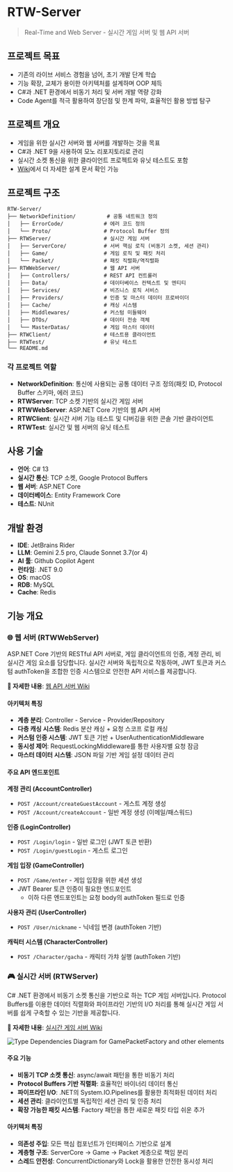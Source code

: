 # RTW-Server

> Real-Time and Web Server - 실시간 게임 서버 및 웹 API 서버

## 프로젝트 목표

- 기존의 라이브 서비스 경험을 넘어, 초기 개발 단계 학습
- 기능 확장, 교체가 용이한 아키텍처를 설계하며 OOP 체득
- C#과 .NET 환경에서 비동기 처리 및 서버 개발 역량 강화
- Code Agent를 적극 활용하여 장단점 및 한계 파악, 효율적인 활용 방법 탐구

## 프로젝트 개요

- 게임을 위한 실시간 서버와 웹 서버를 개발하는 것을 목표
- C#과 .NET 9을 사용하여 모노 리포지토리로 관리
- 실시간 소켓 통신을 위한 클라이언트 프로젝트와 유닛 테스트도 포함
- [Wiki](https://github.com/oak-cassia/RTW-Server/wiki)에서 더 자세한 설계 문서 확인 가능

## 프로젝트 구조

```
RTW-Server/
├── NetworkDefinition/          # 공통 네트워크 정의
│   ├── ErrorCode/             # 에러 코드 정의
│   └── Proto/                 # Protocol Buffer 정의
├── RTWServer/                 # 실시간 게임 서버
│   ├── ServerCore/            # 서버 핵심 로직 (비동기 소켓, 세션 관리)
│   ├── Game/                  # 게임 로직 및 패킷 처리
│   └── Packet/                # 패킷 직렬화/역직렬화
├── RTWWebServer/              # 웹 API 서버
│   ├── Controllers/           # REST API 컨트롤러
│   ├── Data/                  # 데이터베이스 컨텍스트 및 엔티티
│   ├── Services/              # 비즈니스 로직 서비스
│   ├── Providers/             # 인증 및 마스터 데이터 프로바이더
│   ├── Cache/                 # 캐싱 시스템
│   ├── Middlewares/           # 커스텀 미들웨어
│   ├── DTOs/                  # 데이터 전송 객체
│   └── MasterDatas/           # 게임 마스터 데이터
├── RTWClient/                 # 테스트용 클라이언트
├── RTWTest/                   # 유닛 테스트
└── README.md
```

### 각 프로젝트 역할

- **NetworkDefinition**: 통신에 사용되는 공통 데이터 구조 정의(패킷 ID, Protocol Buffer 스키마, 에러 코드)
- **RTWServer**: TCP 소켓 기반의 실시간 게임 서버
- **RTWWebServer**: ASP.NET Core 기반의 웹 API 서버
- **RTWClient**: 실시간 서버 기능 테스트 및 디버깅을 위한 콘솔 기반 클라이언트
- **RTWTest**: 실시간 및 웹 서버의 유닛 테스트

## 사용 기술

- **언어**: C# 13
- **실시간 통신**: TCP 소켓, Google Protocol Buffers
- **웹 서버**: ASP.NET Core
- **데이터베이스**: Entity Framework Core
- **테스트**: NUnit

## 개발 환경

- **IDE**: JetBrains Rider
- **LLM**: Gemini 2.5 pro, Claude Sonnet 3.7(or 4)
- **AI 툴**: Github Copilot Agent
- **런타임**: .NET 9.0
- **OS**: macOS
- **RDB**: MySQL
- **Cache**: Redis

## 기능 개요

### 🌐 웹 서버 (RTWWebServer)

ASP.NET Core 기반의 RESTful API 서버로, 게임 클라이언트의 인증, 계정 관리, 비 실시간 게임 요소를 담당합니다. 실시간 서버와 독립적으로 작동하며, JWT 토큰과 커스텀 authToken을 조합한 인증 시스템으로 안전한 API 서비스를 제공합니다.

**🔗 자세한 내용**: [웹 API 서버 Wiki](https://github.com/oak-cassia/RTW-Server/wiki)

####  아키텍처 특징
- **계층 분리**: Controller - Service - Provider/Repository
- **다층 캐싱 시스템**: Redis 분산 캐싱 + 요청 스코프 로컬 캐싱
- **커스텀 인증 시스템**: JWT 토큰 기반 + UserAuthenticationMiddleware
- **동시성 제어**: RequestLockingMiddleware를 통한 사용자별 요청 잠금
- **마스터 데이터 시스템**: JSON 파일 기반 게임 설정 데이터 관리

#### 주요 API 엔드포인트

**계정 관리 (AccountController)**
- `POST /Account/createGuestAccount` - 게스트 계정 생성
- `POST /Account/createAccount` - 일반 계정 생성 (이메일/패스워드)

**인증 (LoginController)**
- `POST /Login/login` - 일반 로그인 (JWT 토큰 반환)
- `POST /Login/guestLogin` - 게스트 로그인

**게임 입장 (GameController)**
- `POST /Game/enter` - 게임 입장을 위한 세션 생성
- JWT Bearer 토큰 인증이 필요한 엔드포인트
  - 이하 다른 엔드포인트는 요청 body의 authToken 필드로 인증

**사용자 관리 (UserController)**
- `POST /User/nickname` - 닉네임 변경 (authToken 기반)

**캐릭터 시스템 (CharacterController)**
- `POST /Character/gacha` - 캐릭터 가챠 실행 (authToken 기반)

### 🎮 실시간 서버 (RTWServer)

C# .NET 환경에서 비동기 소켓 통신을 기반으로 하는 TCP 게임 서버입니다. Protocol Buffers를 이용한 데이터 직렬화와 파이프라인 기반의 I/O 처리를 통해 실시간 게임 서버를 쉽게 구축할 수 있는 기반을 제공합니다.

**🔗 자세한 내용**: [실시간 게임 서버 Wiki](https://github.com/oak-cassia/RTW-Server/wiki/%EC%8B%A4%EC%8B%9C%EA%B0%84-%EA%B2%8C%EC%9E%84-%EC%84%9C%EB%B2%84)

![Type Dependencies Diagram for GamePacketFactory and other elements](https://github.com/user-attachments/assets/9c010a40-339b-4ad0-8e1d-453437c08798)

#### 주요 기능
- **비동기 TCP 소켓 통신**: async/await 패턴을 통한 비동기 처리
- **Protocol Buffers 기반 직렬화**: 효율적인 바이너리 데이터 통신
- **파이프라인 I/O**: .NET의 System.IO.Pipelines를 활용한 최적화된 데이터 처리
- **세션 관리**: 클라이언트별 독립적인 세션 관리 및 인증 처리
- **확장 가능한 패킷 시스템**: Factory 패턴을 통한 새로운 패킷 타입 쉬운 추가

#### 아키텍처 특징
- **의존성 주입**: 모든 핵심 컴포넌트가 인터페이스 기반으로 설계
- **계층형 구조**: ServerCore → Game → Packet 계층으로 책임 분리
- **스레드 안전성**: ConcurrentDictionary와 Lock을 활용한 안전한 동시성 처리
